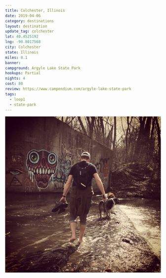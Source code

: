 ```yaml
---
title: Colchester, Illinois
date: 2019-04-06
category: destinations
layout: destination
update_tag: colchester
lat: 40.4525192
lng: -90.8017568
city: Colchester
state: Illinois
miles: 8.1
banner: 
campground: Argyle Lake State Park
hookups: Partial
nights: 4
cost: 80
review: https://www.campendium.com/argyle-lake-state-park
tags:
  - loop1
  - state-park
---
```


![wading through creek](/assets/img/destinations/illinois/colchester/argyle.jpg)
